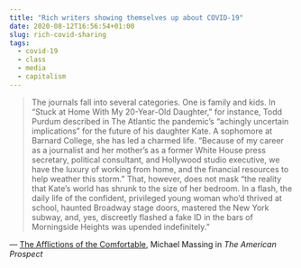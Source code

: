 ```yaml
---
title: "Rich writers showing themselves up about COVID-19"
date: 2020-08-12T16:56:54+01:00
slug: rich-covid-sharing
tags:
  - covid-19
  - class
  - media
  - capitalism
---
```


> The journals fall into several categories. One is family and kids. In “Stuck at Home With My 20-Year-Old Daughter,” for instance, Todd Purdum described in The Atlantic the pandemic’s “achingly uncertain implications” for the future of his daughter Kate. A sophomore at Barnard College, she has led a charmed life. “Because of my career as a journalist and her mother’s as a former White House press secretary, political consultant, and Hollywood studio executive, we have the luxury of working from home, and the financial resources to help weather this storm.” That, however, does not mask “the reality that Kate’s world has shrunk to the size of her bedroom. In a flash, the daily life of the confident, privileged young woman who’d thrived at school, haunted Broadway stage doors, mastered the New York subway, and, yes, discreetly flashed a fake ID in the bars of Morningside Heights was upended indefinitely.” 

&mdash; [The Afflictions of the Comfortable](https://prospect.org/culture/pandemic-journals-afflictions-of-the-comfortable/), Michael Massing in _The American Prospect_
